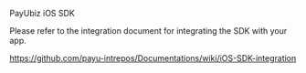 PayUbiz iOS SDK

Please refer to the integration document for integrating the SDK with your app.

https://github.com/payu-intrepos/Documentations/wiki/iOS-SDK-integration
